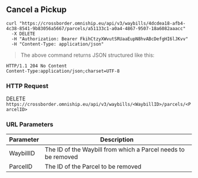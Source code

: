 ## Cancel a Pickup

```shell
curl "https://crossborder.omniship.eu/api/v3/waybills/4dcdea18-afb4-4c38-8541-9b83056a5667/parcels/a51133c1-a0a4-4867-9507-18a6082aaacc"
  -X DELETE
  -H "Authorization: Bearer FkihCtzyXWvutSRUaaEupN8hvABcDefgHI6lJKvv"
  -H "Content-Type: application/json"
```

> The above command returns JSON structured like this:

```
HTTP/1.1 204 No Content
Content-Type:application/json;charset=UTF-8
```

### HTTP Request

<span class="http-verb delete">DELETE</span> `https://crossborder.omniship.eu/api/v3/waybills/<WaybillID>/parcels/<ParcelID>`

### URL Parameters

| Parameter | Description                                                                                                           |
|-----------|-----------------------------------------------------------------------------------------------------------------------|
| WaybillID | The ID of the <span class="object">Waybill</span> from which a <span class="object">Parcel</span> needs to be removed |
| ParcelID  | The ID of the <span class="object">Parcel</span> to be removed                                                        |
